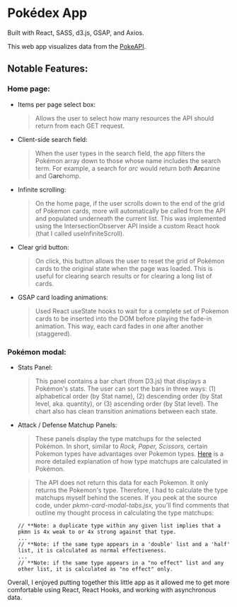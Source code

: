 # Pokédex App

Built with React, SASS, d3.js, GSAP, and Axios.

This web app visualizes data from the [PokeAPI](https://pokeapi.co/docs/v2#pokemon).

## Notable Features:

### Home page:
- Items per page select box:
    > Allows the user to select how many resources the API should return from each GET request.


- Client-side search field:
    > When the user types in the search field, the app filters the Pokémon array down to those whose name includes the search term. For example, a search for *arc* would return both **Arc**anine and G**arc**homp.


- Infinite scrolling:
    > On the home page, if the user scrolls down to the end of the grid of Pokemon cards, more will automatically be called from the API and populated underneath the current list. This was implemented using the IntersectionObserver API inside a custom React hook (that I called useInfiniteScroll).


- Clear grid button:
    > On click, this button allows the user to reset the grid of Pokémon cards to the original state when the page was loaded. This is useful for clearing search results or for clearing a long list of cards.


- GSAP card loading animations:
    > Used React useState hooks to wait for a complete set of Pokemon cards to be inserted into the DOM before playing the fade-in animation. This way, each card fades in one after another (staggered).


### Pokémon modal:
-  Stats Panel:
    > This panel contains a bar chart (from D3.js) that displays a Pokémon's stats. The user can sort the bars in three ways: (1) alphabetical order (by Stat name), (2) descending order (by Stat level, aka. quantity), or (3) ascending order (by Stat level). The chart also has clean transition animations between each state.


- Attack / Defense Matchup Panels:
    > These panels display the type matchups for the selected Pokémon. In short, similar to *Rock, Paper, Scissors,* certain Pokemon types have advantages over Pokemon types. [Here](https://pokemondb.net/type/dual) is a more detailed explanation of how type matchups are calculated in Pokémon.
    
    > The API does not return this data for each Pokemon. It only returns the Pokemon's type. Therefore, I had to calculate the type matchups myself behind the scenes. If you peek at the source code, under *pkmn-card-modal-tabs.jsx,* you'll find comments that outline my thought process in calculating the type matchups:

    ```
    // **Note: a duplicate type within any given list implies that a pkmn is 4x weak to or 4x strong against that type.
    ...
    // **Note: if the same type appears in a 'double' list and a 'half' list, it is calculated as normal effectiveness.
    ...
    // **Note: if the same type appears in a "no effect" list and any other list, it is calculated as "no effect" only.
    ```

Overall, I enjoyed putting together this little app as it allowed me to get more comfortable using React, React Hooks, and working with asynchronous data.
